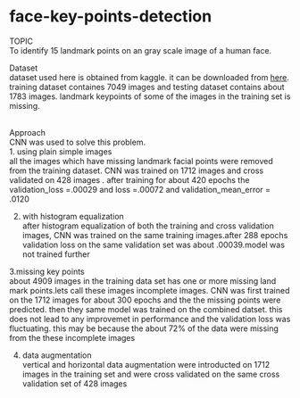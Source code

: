 # face-key-points-detection
TOPIC<br/> 
To identify 15 landmark points on an gray scale image of a human face.

Dataset<br/>
dataset used here is obtained from kaggle. it can be downloaded from <a href ="https://www.kaggle.com/c/facial-keypoints-detection/">here</a>. training dataset containes 7049 images and testing dataset contains about 1783 images. landmark keypoints of some of the images in the training set is missing.

<br/>
Approach<br/>
CNN was used to solve this problem.<br/> 
1. using plain simple images<br/>
all the images which have missing landmark facial points were removed from the training dataset. CNN was trained on 1712 images and cross validated on 428 images . after training for about 420 epochs the validation_loss =.00029 and loss =.00072 and validation_mean_error = .0120

2. with histogram equalization<br/> 
after histogram equalization of both the training and cross validation images, CNN was trained on the same training images.after 288 epochs validation loss on the same validation set was about .00039.model was not trained further

3.missing key points <br/>
about 4909 images in the training data set has one or more missing land mark points.lets call these images incomplete images. CNN was first trained on the 1712 images for about 300 epochs and the the missing points were predicted. then they same model was trained on the combined datset. this does not lead to any improvemet in performance and the validation loss was fluctuating. this may be because the about 72% of the data were missing from the these incomplete images

4. data augmentation<br/>
vertical and horizontal data augmentation were introducted on 1712 images in the training set and were cross validated on the same cross validation set of 428 images
